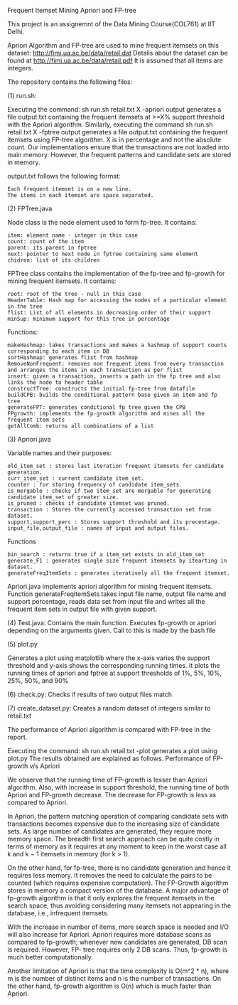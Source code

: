 Frequent Itemset Mining
Apriori and FP-tree

This project is an assignemnt of the Data Mining Course(COL761) at IIT Delhi.

Apriori Algorithm and FP-tree are used to mine frequent itemsets on this dataset: http://fimi.ua.ac.be/data/retail.dat Details about the dataset can be found at http://fimi.ua.ac.be/data/retail.pdf It is assumed that all items are integers.

The repository contains the following files:

(1) run.sh:

Executing the command: sh run.sh retail.txt X -apriori output generates a file output.txt containing the frequent itemsets at >=X% support threshold with the Apriori algorithm. Similarly, executing the command sh run.sh retail.txt X -fptree output generates a file output.txt containing the frequent itemsets using FP-tree algorithm. X is in percentage and not the absolute count. Our implementations ensure that the transactions are not loaded into main memory. However, the frequent patterns and candidate sets are stored in memory.

output.txt follows the following format:

    Each frequent itemset is on a new line.
    The items in each itemset are space separated.

(2) FPTree.java

Node class is the node element used to form fp-tree. It contains:

    item: element name - integer in this case
    count: count of the item
    parent: its parent in fptree
    next: pointer to next node in fptree containing same element
    chidren: list of its children

FPTree class contains the implementation of the fp-tree and fp-growth for mining frequent itemsets. It contains:

    root: root of the tree - null in this case
    HeaderTable: Hash map for accessing the nodes of a particular element in the tree
    flist: List of all elements in decreasing order of their support
    minSup: minimum support for this tree in percentage

Functions:

    makeHashmap: takes transactions and makes a hashmap of support counts corresponding to each item in DB
    sortHashmap: generates flist from hashmap
    RemoveNonFrequent: removes non frequent items from every transaction and arranges the items in each transaction as per flist
    insert: given a transaction, inserts a path in the fp tree and also links the node to header table
    constructTree: constructs the initial fp-tree from datafile
    buildCPB: builds the conditional pattern base given an item and fp tree
    generateFPT: generates conditional fp tree given the CPB
    FPgrowth: implements the fp-growth algorithm and mines all the frequent item sets
    getAllComb: returns all combinations of a list

(3) Apriori.java

Variable names and their purposes:

    old_item_set : stores last iteration frequent itemsets for candidate generation.
    curr_item_set : current candidate item_set.
    counter : for storing frequency of candidate item_sets.
    is_mergable : checks if two item_set are mergable for generating candidate item_set of greater size.
    is_pruned : checks if candidate itemset was pruned.
    transaction : Stores the currently accessed transaction set from dataset.
    support,support_perc : Stores support threshold and its precentage.
    input_file,output_file : names of input and output files.

Functions

    bin_search : returns true if a item_set exists in old_item_set
    generate_F1 : generates single size frequent itemsets by itearting in dataset.
    generateFreqItemSets : generates iteratively all the frequent itemset.

Apriori.java implements apriori algorithm for mining frequent itemsets. Function generateFreqItemSets takes input file name, output file name and support percentage, reads data set from input file and writes all the frequent item sets in output file with given support.

(4) Test.java: Contains the main function. Executes fp-growth or apriori depending on the arguments given. Call to this is made by the bash file

(5) plot.py

Generates a plot using matplotlib where the x-axis varies the support threshold and y-axis shows the corresponding running times. It plots the running times of apriori and fptree at support thresholds of 1%, 5%, 10%, 25%, 50%, and 90%

(6) check.py: Checks if results of two output files match

(7) create_dataset.py: Creates a random dataset of integers similar to retail.txt

The performance of Apriori algorithm is compared with FP-tree in the report.

Executing the command: sh run.sh retail.txt -plot generates a plot using plot.py The results obtained are explained as follows.
Performance of FP-growth v/s Apriori

We observe that the running time of FP-growth is lesser than Apriori algorithm. Also, with increase in support threshold, the running time of both Apriori and FP-growth decrease. The decrease for FP-growth is less as compared to Apriori.

In Apriori, the pattern matching operation of comparing candidate sets with transactions becomes expensive due to the increasing size of candidate sets. As large number of candidates are generated, they require more memory space. The breadth first search approach can be quite costly in terms of memory as it requires at any moment to keep in the worst case all k and k − 1 itemsets in memory (for k > 1).

On the other hand, for fp-tree, there is no candidate generation and hence it requires less memory. It removes the need to calculate the pairs to be counted (which requires expensive computation). The FP-Growth algorithm stores in memory a compact version of the database. A major advantage of fp-growth algorithm is that it only explores the frequent itemsets in the search space, thus avoiding considering many itemsets not appearing in the database, i.e., infrequent itemsets.

With the increase in number of items, more search space is needed and I/O will also increase for Apriori. Apriori requires more database scans as compared to fp-growth; whenever new candidates are generated, DB scan is required. However, FP- tree requires only 2 DB scans. Thus, fp-growth is much better computationally.

Another limitation of Apriori is that the time complexity is O(m^2 * n), where m is the number of distinct items and n is the number of transactions. On the other hand, fp-growth algorithm is O(n) which is much faster than Apriori.
